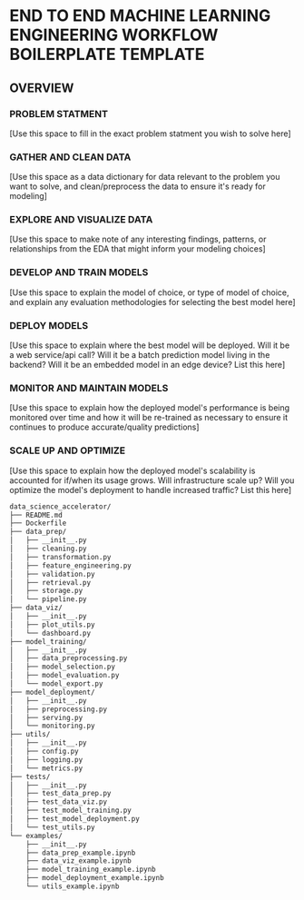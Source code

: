 # END TO END MACHINE LEARNING ENGINEERING WORKFLOW BOILERPLATE TEMPLATE

## OVERVIEW

### PROBLEM STATMENT
[Use this space to fill in the exact problem statment you wish to solve here]

### GATHER AND CLEAN DATA
[Use this space as a data dictionary for data relevant to the problem you want to solve, and clean/preprocess the data to ensure it's ready for modeling]

### EXPLORE AND VISUALIZE DATA
[Use this space to make note of any interesting findings, patterns, or relationships from the EDA that might inform your modeling choices]

### DEVELOP AND TRAIN MODELS
[Use this space to explain the model of choice, or type of model of choice, and explain any evaluation methodologies for selecting the best model here]

### DEPLOY MODELS
[Use this space to explain where the best model will be deployed. Will it be a web service/api call? Will it be a batch prediction model living in the backend? Will it be an embedded model in an edge device? List this here]

### MONITOR AND MAINTAIN MODELS
[Use this space to explain how the deployed model's performance is being monitored over time and how it will be re-trained as necessary to ensure it continues to produce accurate/quality predictions]

### SCALE UP AND OPTIMIZE
[Use this space to explain how the deployed model's scalability is accounted for if/when its usage grows. Will infrastructure scale up? Will you optimize the model's deployment to handle increased traffic? List this here]

```bash
data_science_accelerator/
├── README.md
├── Dockerfile
├── data_prep/
│   ├── __init__.py
│   ├── cleaning.py
│   ├── transformation.py
│   ├── feature_engineering.py
│   ├── validation.py
│   ├── retrieval.py
│   ├── storage.py
│   └── pipeline.py
├── data_viz/
│   ├── __init__.py
│   ├── plot_utils.py
│   └── dashboard.py
├── model_training/
│   ├── __init__.py
│   ├── data_preprocessing.py
│   ├── model_selection.py
│   ├── model_evaluation.py
│   └── model_export.py
├── model_deployment/
│   ├── __init__.py
│   ├── preprocessing.py
│   ├── serving.py
│   └── monitoring.py
├── utils/
│   ├── __init__.py
│   ├── config.py
│   ├── logging.py
│   └── metrics.py
├── tests/
│   ├── __init__.py
│   ├── test_data_prep.py
│   ├── test_data_viz.py
│   ├── test_model_training.py
│   ├── test_model_deployment.py
│   └── test_utils.py
└── examples/
    ├── __init__.py
    ├── data_prep_example.ipynb
    ├── data_viz_example.ipynb
    ├── model_training_example.ipynb
    ├── model_deployment_example.ipynb
    └── utils_example.ipynb
```